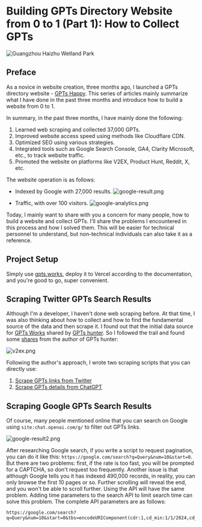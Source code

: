 # Building GPTs Directory Website from 0 to 1 (Part 1): How to Collect GPTs

![Guangzhou Haizhu Wetland Park](/images/build-gpts-website-01-gpts-scraping/cover.jpg)

## Preface
As a novice in website creation, three months ago, I launched a GPTs directory website - [GPTs Happy](https://gptshappy.tools?utm_source=medium). This series of articles mainly summarize what I have done in the past three months and introduce how to build a website from 0 to 1.

In summary, in the past three months, I have mainly done the following:

1. Learned web scraping and collected 37,000 GPTs.
2. Improved website access speed using methods like Cloudflare CDN.
3. Optimized SEO using various strategies.
4. Integrated tools such as Google Search Console, GA4, Clarity Microsoft, etc., to track website traffic.
5. Promoted the website on platforms like V2EX, Product Hunt, Reddit, X, etc.

The website operation is as follows:
- Indexed by Google with 27,000 results.
  ![google-result.png](/images/build-gpts-website-01-gpts-scraping/img1.png)

- Traffic, with over 100 visitors.
  ![google-analytics.png](/images/build-gpts-website-01-gpts-scraping/img2.png)

Today, I mainly want to share with you a concern for many people, how to build a website and collect GPTs. I'll share the problems I encountered in this process and how I solved them. This will be easier for technical personnel to understand, but non-technical individuals can also take it as a reference.

## Project Setup
Simply use [gpts.works](https://github.com/all-in-aigc/gpts-works), deploy it to Vercel according to the documentation, and you're good to go, super convenient.

## Scraping Twitter GPTs Search Results
Although I'm a developer, I haven't done web scraping before. At that time, I was also thinking about how to collect and how to find the fundamental source of the data and then scrape it. I found out that the initial data source for [GPTs Works](https://gpts.works?utm_source=luobogor.gitee.io) shared by [GPTs hunter](https://www.gptshunter.com?utm_source=luobogor.gitee.io). So I followed the trail and found some [shares](https://v2ex.com/t/990120) from the author of GPTs hunter:

![v2ex.png](/images/build-gpts-website-01-gpts-scraping/img3.png)

Following the author's approach, I wrote two scraping scripts that you can directly use:

1. [Scrape GPTs links from Twitter](https://github.com/luobogor/twitter-gpts-crawler)
2. [Scrape GPTs details from ChatGPT](https://github.com/luobogor/gpts-detail-crawler)

## Scraping Google GPTs Search Results
Of course, many people mentioned online that you can search on Google using `site:chat.openai.com/g/` to filter out GPTs links.

![google-result2.png](/images/build-gpts-website-01-gpts-scraping/img4.png)

After researching Google search, if you write a script to request pagination, you can do it like this: `https://google.com/search?q=Query&num=10&start=0`. But there are two problems: first, if the rate is too fast, you will be prompted for a CAPTCHA, so don't request too frequently. Another issue is that although Google tells you it has indexed 490,000 records, in reality, you can only browse the first 10 pages or so. Further scrolling will reveal the end, and you won't be able to scroll further. Using the API will have the same problem.
Adding time parameters to the search API to limit search time can solve this problem. The complete API parameters are as follows:

```
https://google.com/search?q=Query&num=10&start=0&tbs=encodeURIComponent(cdr:1,cd_min:1/1/2024,cd_max:1/3/2024)
```
